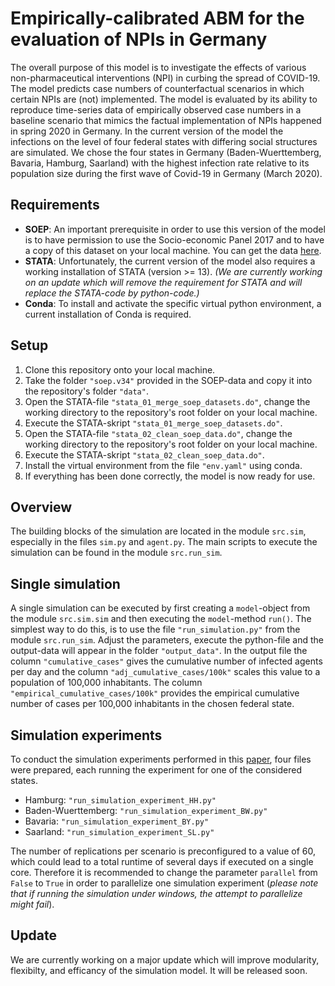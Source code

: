 # Empirically-calibrated ABM for the evaluation of NPIs in Germany
The overall purpose of this model is to investigate the effects of various non-pharmaceutical interventions (NPI) in curbing the spread of COVID-19.
The model predicts case numbers of counterfactual scenarios in which certain NPIs are (not) implemented.
The model is evaluated by its ability to reproduce time-series data of empirically observed case numbers in a baseline scenario that mimics the factual implementation of NPIs happened in spring 2020 in Germany.
In the current version of the model the infections on the level of four federal states with differing social structures are simulated. 
We chose the four states in Germany (Baden-Wuerttemberg, Bavaria, Hamburg, Saarland) with the highest infection rate relative to its population size during the first wave of Covid-19 in Germany (March 2020).

## Requirements
- **SOEP**: An important prerequisite in order to use this version of the model is to have permission to use the Socio-economic Panel 2017 and to have a copy of this dataset on your local machine. You can get the data [here](https://www.diw.de/sixcms/detail.php?id=diw_01.c.738729.en).
- **STATA**: Unfortunately, the current version of the model also requires a working installation of STATA (version >= 13). *(We are currently working on an update which will remove the requirement for STATA and will replace the STATA-code by python-code.)*
- **Conda**: To install and activate the specific virtual python environment, a current installation of Conda is required.

## Setup
1. Clone this repository onto your local machine.
2. Take the folder `"soep.v34"` provided in the SOEP-data and copy it into the repository's folder `"data"`.
3. Open the STATA-file `"stata_01_merge_soep_datasets.do"`, change the working directory to the repository's root folder on your local machine.
4. Execute the STATA-skript `"stata_01_merge_soep_datasets.do"`.
5. Open the STATA-file `"stata_02_clean_soep_data.do"`, change the working directory to the repository's root folder on your local machine.
6. Execute the STATA-skript `"stata_02_clean_soep_data.do"`.
7. Install the virtual environment from the file `"env.yaml"` using conda.
8. If everything has been done correctly, the model is now ready for use.

## Overview
The building blocks of the simulation are located in the module `src.sim`, especially in the files `sim.py` and `agent.py`.
The main scripts to execute the simulation can be found in the module `src.run_sim`.

## Single simulation
A single simulation can be executed by first creating a `model`-object from the module `src.sim.sim` and then executing the `model`-method `run()`. 
The simplest way to do this, is to use the file `"run_simulation.py"` from the module `src.run_sim`.
Adjust the parameters, execute the python-file and the output-data will appear in the folder `"output_data"`.
In the output file the column `"cumulative_cases"` gives the cumulative number of infected agents per day and the column `"adj_cumulative_cases/100k"` scales this value to a population of 100,000 inhabitants. The column `"empirical_cumulative_cases/100k"` provides the empirical cumulative number of cases per 100,000 inhabitants in the chosen federal state.

## Simulation experiments
To conduct the simulation experiments performed in this [paper](https://www.medrxiv.org/content/10.1101/2021.04.16.21255606v1), four files were prepared, each running the experiment for one of the considered states.
- Hamburg: `"run_simulation_experiment_HH.py"`
- Baden-Wuerttemberg: `"run_simulation_experiment_BW.py"`
- Bavaria: `"run_simulation_experiment_BY.py"`
- Saarland: `"run_simulation_experiment_SL.py"`

The number of replications per scenario is preconfigured to a value of 60, which could lead to a total runtime of several days if executed on a single core.
Therefore it is recommended to change the parameter `parallel` from `False` to `True` in order to parallelize one simulation experiment (*please note that if running the simulation under windows, the attempt to parallelize might fail*).

## Update
We are currently working on a major update which will improve modularity, flexibilty, and efficancy of the simulation model. It will be released soon.
